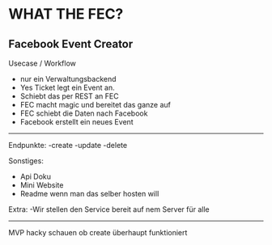 # WHAT THE FEC? 
Facebook Event Creator
----

Usecase / Workflow
- nur ein Verwaltungsbackend
- Yes Ticket legt ein Event an.
- Schiebt das per REST an FEC
- FEC macht magic und bereitet das ganze auf
- FEC schiebt die Daten nach Facebook
- Facebook erstellt ein neues Event


----
Endpunkte:
-create
-update
-delete

Sonstiges:
- Api Doku
- Mini Website
- Readme wenn man das selber hosten will

Extra:
-Wir stellen den Service bereit auf nem Server für alle


----
MVP
hacky schauen ob create überhaupt funktioniert
